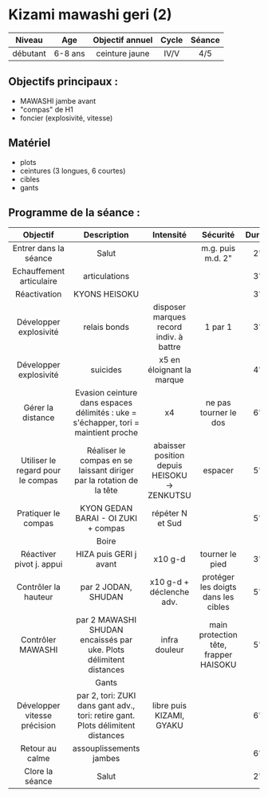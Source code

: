 # Kizami mawashi geri (2)

|Niveau | Age | Objectif annuel | Cycle | Séance |
|:-:|:-:|:-:|:-:|:-:|
|débutant | 6-8 ans | ceinture jaune | IV/V | 4/5 |

## Objectifs principaux :
- MAWASHI jambe avant
- "compas" de H1
- foncier (explosivité, vitesse)

## Matériel
- plots
- ceintures (3 longues, 6 courtes)
- cibles
- gants 

## Programme de la séance :

| Objectif | Description | Intensité | Sécurité | Durée |
|:--------:|:-----------:|:---------:|:--------:|:-----:|
| Entrer dans la séance| Salut |  | m.g. puis m.d. 2"| 2' |
| Echauffement articulaire | articulations | | | 3' |
| Réactivation | KYONS HEISOKU| | | 3' |
| Développer explosivité | relais bonds | disposer marques record indiv. à battre| 1 par 1 | 3' |
| Développer explosivité | suicides  | x5 en éloignant la marque | | 4' |
| Gérer la distance | Evasion ceinture dans espaces délimités : uke = s'échapper, tori = maintient proche | x4 | ne pas tourner le dos | 6' |
| Utiliser le regard pour le compas| Réaliser le compas en se laissant diriger par la rotation de la tête | abaisser position depuis HEISOKU &rarr; ZENKUTSU | espacer | 5' |
| Pratiquer le compas | KYON GEDAN BARAI - OI ZUKI + compas | répéter N et Sud | | 5' |
| | Boire | |
| Réactiver pivot j. appui | HIZA puis GERI j avant | x10 g-d | tourner le pied | 3' |
| Contrôler la hauteur | par 2 JODAN, SHUDAN | x10 g-d + déclenche adv. | protéger les doigts dans les cibles | 5' |
| Contrôler MAWASHI | par 2 MAWASHI SHUDAN encaissés par uke. Plots délimitent distances| infra douleur | main protection tête, frapper HAISOKU | 5' |
| | Gants | |
| Développer vitesse précision | par 2, tori: ZUKI dans gant adv., tori: retire gant. Plots délimitent distances | libre puis KIZAMI, GYAKU | | 6' |
| Retour au calme | assouplissements jambes | | | 6' | 
| Clore la séance | Salut | | | 2' |